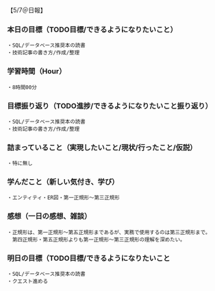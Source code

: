【5/7＠日報】
### 本日の目標（TODO目標/できるようになりたいこと）
    ・SQL/データベース推奨本の読書
    ・技術記事の書き方/作成/整理
### 学習時間（Hour）
    ・8時間00分
### 目標振り返り（TODO進捗/できるようになりたいこと振り返り）
    ・SQL/データベース推奨本の読書
    ・技術記事の書き方/作成/整理
### 詰まっていること（実現したいこと/現状/行ったこと/仮説）
    ・特に無し
### 学んだこと（新しい気付き、学び）
    ・エンティティ・ER図・第一正規形～第三正規形
### 感想（一日の感想、雑談）
    ・正規形は、第一正規形～第五正規形まであるが、実務で使用するのは第三正規形まで。
    　第四正規形・第五正規形よりも第一正規形～第三正規形の理解を深めたい。
### 明日の目標（TODO目標/できるようになりたいこと
    ・SQL/データベース推奨本の読書
    ・クエスト進める
